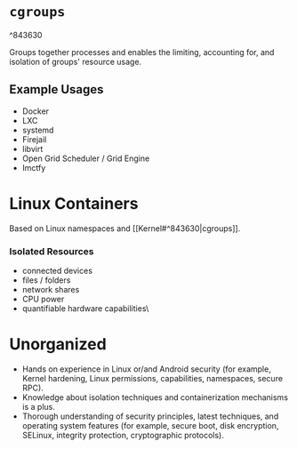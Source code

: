 # `cgroups`

^843630

Groups together processes and enables the limiting, accounting for, and isolation of groups' resource usage.
## Example Usages
- Docker
- LXC
- systemd
- Firejail
- libvirt
- Open Grid Scheduler / Grid Engine
- Imctfy

# Linux Containers
Based on Linux namespaces and [[Kernel#^843630|cgroups]].
### Isolated Resources
- connected devices
- files / folders
- network shares
- CPU power
- quantifiable hardware capabilities\

# Unorganized
- Hands on experience in Linux or/and Android security (for example, Kernel hardening, Linux permissions, capabilities, namespaces, secure RPC).
- Knowledge about isolation techniques and containerization mechanisms is a plus.
- Thorough understanding of security principles, latest techniques, and operating system features (for example, secure boot, disk encryption, SELinux, integrity protection, cryptographic protocols).
